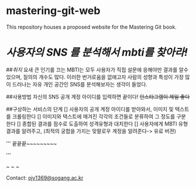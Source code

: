 # mastering-git-web

This repository houses a proposed website for the Mastering Git book.


# *사용자의 SNS 를  분석해서 mbti를 찾아라!*

##*취지*
요새 큰 인기를 끄는 MBTI는 모두 사용자가 직접 설문에 응해야만 결과를 알수 있으며, 질의의 개수도 많다.
이러한 번거로움을 없애고자 사람의 성향과 특성이 가장 많이 드러나는 자유 개인 공간인 SNS를 분석해보자는
 생각이 들었다.

##사용방법
자신의 SNS 공개 계정 아이디를 입력하면 끝이다!
~~인스타그램이 제일 좋다~~

##구상하는 서비스의 단계
[] 사용자의 공개 계정 아이디를 받아와서, 이미지 및 텍스트를 크롤링한다
[] 이미지와 텍스트에 매겨진 각각의 조건들로 분류하여 그 정도를 구분한다
[] 종합된 결과를 점수로 도출하여 성격유형과 대치한다
[] 사용자에게 MBTI 유형 결과를 알려주고, (최적의 궁합을 가지는 맞팔로우 계정을 알려준다-> 유료 버젼)

'''
끝끝끝~~~~~~~~~

'''




~
~
~

Contact: ojy1369@sogang.ac.kr
